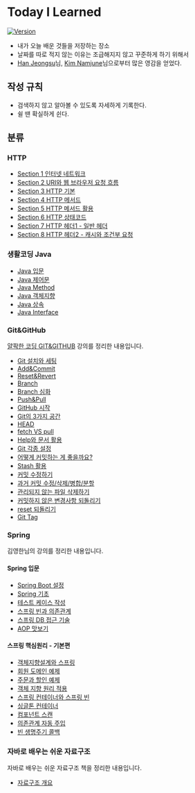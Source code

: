 # Today I Learned
[![Version](https://img.shields.io/badge/version-2023.2.15-green.svg)](./CHANGELOG)
* 내가 오늘 배운 것들을 저장하는 장소
* 날짜를 따로 적지 않는 이유는 조급해지지 않고 꾸준하게 하기 위해서
* [Han Jeongsu](https://github.com/Integerous)님, [Kim Namjune](https://github.com/namjunemy/TIL)님으로부터 많은 영감을 얻었다.

## 작성 규칙
* 검색하지 않고 알아볼 수 있도록 자세하게 기록한다.
* 쉴 땐 확실하게 쉰다.

## 분류
### HTTP
* [Section 1 인터넷 네트워크](https://github.com/vananaHope/TIL/blob/main/HTTP/Section%201.md)
* [Section 2 URI와 웹 브라우저 요청 흐름](https://github.com/vananaHope/TIL/blob/main/HTTP/Section%202.md)
* [Section 3 HTTP 기본](https://github.com/vananaHope/TIL/blob/main/HTTP/Section%203.md)
* [Section 4 HTTP 메서드](https://github.com/vananaHope/TIL/blob/main/HTTP/Section%204.md)
* [Section 5 HTTP 메서드 활용](https://github.com/vananaHope/TIL/blob/main/HTTP/Section%205.md)
* [Section 6 HTTP 상태코드](https://github.com/vananaHope/TIL/blob/main/HTTP/Section%206.md)
* [Section 7 HTTP 헤더1 - 일반 헤더](https://github.com/vananaHope/TIL/blob/main/HTTP/Section%207.md)
* [Section 8 HTTP 헤더2 - 캐시와 조건부 요청](https://github.com/vananaHope/TIL/blob/main/HTTP/Section%208.md)

### 생활코딩 Java
* [Java 입문](https://github.com/vananaHope/TIL/blob/main/Java/Java%20%EC%9E%85%EB%AC%B8.md)
* [Java 제어문](https://github.com/vananaHope/TIL/blob/main/Java/Java%20%EC%A0%9C%EC%96%B4%EB%AC%B8.md)
* [Java Method](https://github.com/vananaHope/TIL/blob/main/Java/Java%20Method.md)
* [Java 객체지향](https://github.com/vananaHope/TIL/blob/main/Java/Java%20%EA%B0%9D%EC%B2%B4%EC%A7%80%ED%96%A5.md)
* [Java 상속](https://github.com/vananaHope/TIL/blob/main/Java/Java%20%EC%83%81%EC%86%8D.md)
* [Java Interface](https://github.com/vananaHope/TIL/blob/main/Java/Java%20Interface.md)

### Git&GitHub
[얄팍한 코딩 GIT&GITHUB](https://inf.run/UgNY) 강의를 정리한 내용입니다.

* [Git 설치와 세팅](https://github.com/vananaHope/TIL/blob/main/Git%26GitHub/Git%20%EC%84%A4%EC%B9%98%EC%99%80%20%EC%84%B8%ED%8C%85.md)
* [Add&Commit](https://github.com/vananaHope/TIL/blob/main/Git%26GitHub/add%20%EC%99%80%20commit.md)
* [Reset&Revert](https://github.com/vananaHope/TIL/blob/main/Git%26GitHub/Reset%26Revert.md)
* [Branch](https://github.com/vananaHope/TIL/blob/main/Git%26GitHub/Branch.md)
* [Branch 심화](https://github.com/vananaHope/TIL/blob/main/Git%26GitHub/Branch%20%EC%8B%AC%ED%99%94.md)
* [Push&Pull](https://github.com/vananaHope/TIL/blob/main/Git%26GitHub/Push%26Pull.md)
* [GitHub 시작](https://github.com/vananaHope/TIL/blob/main/Git%26GitHub/GitHub%20%EC%8B%9C%EC%9E%91.md)
* [Git의 3가지 공간](https://github.com/vananaHope/TIL/blob/main/Git%26GitHub/Git%EC%9D%98%203%EA%B0%80%EC%A7%80%20%EA%B3%B5%EA%B0%84.md)
* [HEAD](https://github.com/vananaHope/TIL/blob/main/Git%26GitHub/HEAD.md)
* [fetch VS pull](https://github.com/vananaHope/TIL/blob/main/Git%26GitHub/fetch%20vs%20pull.md)
* [Help와 문서 활용](https://github.com/vananaHope/TIL/blob/main/Git%26GitHub/Help%EC%99%80%20%EB%AC%B8%EC%84%9C.md)
* [Git 각종 설정](https://github.com/vananaHope/TIL/blob/main/Git%26GitHub/Git%EC%9D%98%20%EA%B0%81%EC%A2%85%20%EC%84%A4%EC%A0%95.md)
* [어떻게 커밋하는 게 좋을까요?](https://github.com/vananaHope/TIL/blob/main/Git%26GitHub/%EC%BB%A4%EB%B0%8B%20%EB%B0%A9%EB%B2%95.md)
* [Stash 활용](https://github.com/vananaHope/TIL/blob/main/Git%26GitHub/Stash%20%ED%99%9C%EC%9A%A9%ED%95%98%EA%B8%B0.md)
* [커밋 수정하기](https://github.com/vananaHope/TIL/blob/main/Git%26GitHub/%EC%BB%A4%EB%B0%8B%20%EC%88%98%EC%A0%95%ED%95%98%EA%B8%B0.md)
* [과거 커밋 수정/삭제/병합/분할](https://github.com/vananaHope/TIL/blob/main/Git%26GitHub/%EA%B3%BC%EA%B1%B0%20%EC%BB%A4%EB%B0%8B%20%EC%88%98%EC%A0%95%2C%EC%82%AD%EC%A0%9C%2C%EB%B3%91%ED%95%A9%2C%EB%B6%84%ED%95%A0.md)
* [관리되지 않는 파일 삭제하기](https://github.com/vananaHope/TIL/blob/main/Git%26GitHub/%EA%B4%80%EB%A6%AC%EB%90%98%EC%A7%80%20%EC%95%8A%EB%8A%94%20%ED%8C%8C%EC%9D%BC%20%EC%82%AD%EC%A0%9C.md)
* [커밋하지 않은 변경사항 되돌리기](https://github.com/vananaHope/TIL/blob/main/Git%26GitHub/%EC%BB%A4%EB%B0%8B%ED%95%98%EC%A7%80%20%EC%95%8A%EC%9D%80%20%EB%B3%80%EA%B2%BD%EC%82%AC%ED%95%AD%20%EB%90%98%EB%8F%8C%EB%A6%AC%EA%B8%B0.md)
* [reset 되돌리기](https://github.com/vananaHope/TIL/blob/main/Git%26GitHub/reset%20%EB%90%98%EB%8F%8C%EB%A6%AC%EA%B8%B0.md)
* [Git Tag](https://github.com/vananaHope/TIL/blob/main/Git%26GitHub/Git%20%ED%83%9C%EA%B7%B8.md)

### Spring
김영한님의 강의를 정리한 내용입니다.

#### Spring 입문
* [Spring Boot 설정](https://github.com/vananaHope/TIL/blob/main/Spring/Spring%20%EC%9E%85%EB%AC%B8/Spring%20Boot%20%EC%84%A4%EC%A0%95.md)
* [Spring 기초](https://github.com/vananaHope/TIL/tree/main/Spring/Spring%20%EC%9E%85%EB%AC%B8)
* [테스트 케이스 작성](https://github.com/vananaHope/TIL/blob/main/Spring/Spring%20%EC%9E%85%EB%AC%B8/%ED%85%8C%EC%8A%A4%ED%8A%B8%20%EC%BC%80%EC%9D%B4%EC%8A%A4%20%EC%9E%91%EC%84%B1.md)
* [스프링 빈과 의존관계](https://github.com/vananaHope/TIL/blob/main/Spring/Spring%20%EC%9E%85%EB%AC%B8/%EC%8A%A4%ED%94%84%EB%A7%81%20%EB%B9%88%EA%B3%BC%20%EC%9D%98%EC%A1%B4%EA%B4%80%EA%B3%84.md)
* [스프링 DB 접근 기술](https://github.com/vananaHope/TIL/blob/main/Spring/Spring%20%EC%9E%85%EB%AC%B8/%EC%8A%A4%ED%94%84%EB%A7%81%20DB%20%EC%A0%91%EA%B7%BC%20%EA%B8%B0%EC%88%A0.md)
* [AOP 맛보기](https://github.com/vananaHope/TIL/blob/main/Spring/Spring%20%EC%9E%85%EB%AC%B8/AOP%20%EB%A7%9B%EB%B3%B4%EA%B8%B0.md)

#### 스프링 핵심원리 - 기본편
* [객체지향설계와 스프링](https://github.com/vananaHope/TIL/blob/main/Spring/Spring%20%ED%95%B5%EC%8B%AC%EC%9B%90%EB%A6%AC%20-%20%EA%B8%B0%EB%B3%B8%ED%8E%B8/%EA%B0%9D%EC%B2%B4%EC%A7%80%ED%96%A5%EC%84%A4%EA%B3%84%EC%99%80%20%EC%8A%A4%ED%94%84%EB%A7%81.md)
* [회원 도메인 예제](https://github.com/vananaHope/TIL/blob/main/Spring/Spring%20%ED%95%B5%EC%8B%AC%EC%9B%90%EB%A6%AC%20-%20%EA%B8%B0%EB%B3%B8%ED%8E%B8/%ED%9A%8C%EC%9B%90%20%EB%8F%84%EB%A9%94%EC%9D%B8%20%EC%98%88%EC%A0%9C.md)
* [주문과 할인 예제](https://github.com/vananaHope/TIL/blob/main/Spring/Spring%20%ED%95%B5%EC%8B%AC%EC%9B%90%EB%A6%AC%20-%20%EA%B8%B0%EB%B3%B8%ED%8E%B8/%EC%A3%BC%EB%AC%B8%EA%B3%BC%20%ED%95%A0%EC%9D%B8%20%EB%8F%84%EB%A9%94%EC%9D%B8%20%EC%98%88%EC%A0%9C.md)
* [객체 지향 원리 적용](https://github.com/vananaHope/TIL/blob/main/Spring/Spring%20%ED%95%B5%EC%8B%AC%EC%9B%90%EB%A6%AC%20-%20%EA%B8%B0%EB%B3%B8%ED%8E%B8/%EA%B0%9D%EC%B2%B4%20%EC%A7%80%ED%96%A5%20%EC%9B%90%EB%A6%AC%20%EC%A0%81%EC%9A%A9.md)
* [스프링 컨테이너와 스프링 빈](https://github.com/vananaHope/TIL/blob/main/Spring/Spring%20%ED%95%B5%EC%8B%AC%EC%9B%90%EB%A6%AC%20-%20%EA%B8%B0%EB%B3%B8%ED%8E%B8/%EC%8A%A4%ED%94%84%EB%A7%81%20%EC%BB%A8%ED%85%8C%EC%9D%B4%EB%84%88,%20%EB%B9%88.md)
* [싱글톤 컨테이너](https://github.com/vananaHope/TIL/blob/main/Spring/Spring%20%ED%95%B5%EC%8B%AC%EC%9B%90%EB%A6%AC%20-%20%EA%B8%B0%EB%B3%B8%ED%8E%B8/%EC%8B%B1%EA%B8%80%ED%86%A4%20%EC%BB%A8%ED%85%8C%EC%9D%B4%EB%84%88.md)
* [컴포넌트 스캔](https://github.com/vananaHope/TIL/blob/main/Spring/Spring%20%ED%95%B5%EC%8B%AC%EC%9B%90%EB%A6%AC%20-%20%EA%B8%B0%EB%B3%B8%ED%8E%B8/%EC%BB%B4%ED%8F%AC%EB%84%8C%ED%8A%B8%20%EC%8A%A4%EC%BA%94.md)
* [의존관계 자동 주입](https://github.com/vananaHope/TIL/blob/main/Spring/Spring%20%ED%95%B5%EC%8B%AC%EC%9B%90%EB%A6%AC%20-%20%EA%B8%B0%EB%B3%B8%ED%8E%B8/%EC%9D%98%EC%A1%B4%EA%B4%80%EA%B3%84%20%EC%9E%90%EB%8F%99%20%EC%A3%BC%EC%9E%85.md)
* [빈 생명주기 콜백](https://github.com/vananaHope/TIL/blob/main/Spring/Spring%20%ED%95%B5%EC%8B%AC%EC%9B%90%EB%A6%AC%20-%20%EA%B8%B0%EB%B3%B8%ED%8E%B8/%EB%B9%88%20%EC%83%9D%EB%AA%85%EC%A3%BC%EA%B8%B0%20%EC%BD%9C%EB%B0%B1.md)
  
### 자바로 배우는 쉬운 자료구조
자바로 배우는 쉬운 자료구조 책을 정리한 내용입니다.
* [자료구조 개요](https://github.com/vananaHope/TIL/blob/main/%EC%9E%90%EB%B0%94%20%EC%9E%90%EB%A3%8C%EA%B5%AC%EC%A1%B0/%EC%9E%90%EB%A3%8C%EA%B5%AC%EC%A1%B0%20%EA%B0%9C%EC%9A%94.md)
